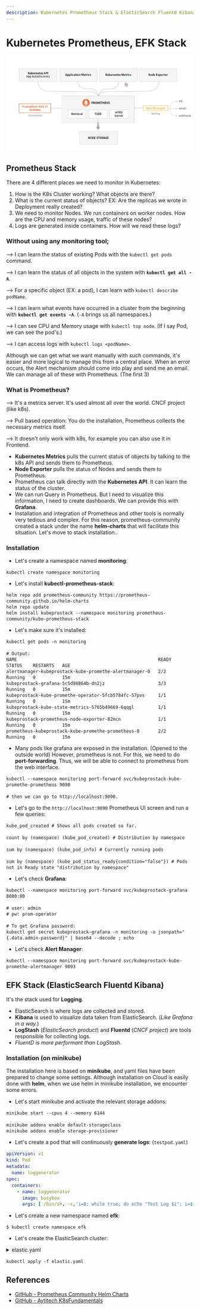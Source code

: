 ```yaml
---
description: Kubernetes Prometheus Stack & ElasticSearch Fluentd Kibana Stack
---
```


# Kubernetes Prometheus, EFK Stack

![](<../images/kubernetes_prometheus.png>)

## Prometheus Stack

There are 4 different places we need to monitor in Kubernetes:

1. How is the K8s Cluster working? What objects are there?
2. What is the current status of objects? EX: Are the replicas we wrote in Deployment really created?
3. We need to monitor Nodes. We run containers on worker nodes. How are the CPU and memory usage, traffic of these
   nodes?
4. Logs are generated inside containers. How will we read these logs?

### Without using any monitoring tool;

–> I can learn the status of existing Pods with the `kubectl get pods` command.

–> I can learn the status of all objects in the system with **`kubectl get all -A`**.

–> For a specific object (EX: a pod), I can learn with `kubectl describe podName`.

–> I can learn what events have occurred in a cluster from the beginning with **`kubectl get events -A`**. (`-A` brings
us all namespaces.)

–> I can see CPU and Memory usage with `kubectl top node`. (If I say Pod, we can see the pod's.)

–> I can access logs with `kubectl logs <podName>`.

Although we can get what we want manually with such commands, it's easier and more logical to manage this from a central
place. When an error occurs, the Alert mechanism should come into play and send me an email. We can manage all of these
with Prometheus. (The first 3)

### What is Prometheus?

–> It's a metrics server. It's used almost all over the world. CNCF project (like k8s).

–> Pull based operation: You do the installation, Prometheus collects the necessary metrics itself.

–> It doesn't only work with k8s, for example you can also use it in Frontend.

* **Kubernetes Metrics** pulls the current status of objects by talking to the k8s API and sends them to Prometheus.
* **Node Exporter** pulls the status of Nodes and sends them to Prometheus.
* Prometheus can talk directly with the **Kubernetes API**. It can learn the status of the cluster.
* We can run Query in Prometheus. But I need to visualize this information, I need to create dashboards. We can provide
  this with **Grafana**.
* Installation and integration of Prometheus and other tools is normally very tedious and complex. For this reason,
  prometheus-community created a stack under the name **helm-charts** that will facilitate this situation. Let's move to
  stack installation..

### Installation

* Let's create a namespace named **monitoring**:

```shell
kubectl create namespace monitoring
```

* Let's install **kubectl-prometheus-stack**:

```shell
helm repo add prometheus-community https://prometheus-community.github.io/helm-charts
helm repo update
helm install kubeprostack --namespace monitoring prometheus-community/kube-prometheus-stack
```

* Let's make sure it's installed:

```shell
kubectl get pods -n monitoring

# Output:
NAME                                                     READY   STATUS    RESTARTS   AGE
alertmanager-kubeprostack-kube-promethe-alertmanager-0   2/2     Running   0          15m
kubeprostack-grafana-5c5d98864b-dn2jz                    3/3     Running   0          15m
kubeprostack-kube-promethe-operator-5fcb5784fc-57pvs     1/1     Running   0          15m
kubeprostack-kube-state-metrics-5765b49669-6qqgl         1/1     Running   0          15m
kubeprostack-prometheus-node-exporter-82mcn              1/1     Running   0          15m
prometheus-kubeprostack-kube-promethe-prometheus-0       2/2     Running   0          15m
```

* Many pods like grafana are exposed in the installation. (Opened to the outside world) However, prometheus is not. For
  this, we need to do **port-forwarding**. Thus, we will be able to connect to prometheus from the web interface.

```shell
kubectl --namespace monitoring port-forward svc/kubeprostack-kube-promethe-prometheus 9090

# then we can go to http://localhost:9090.
```

* Let's go to the `http://localhost:9090` Prometheus UI screen and run a few queries:

```shell
kube_pod_created # Shows all pods created so far.

count by (namespace) (kube_pod_created) # Distribution by namespace 

sum by (namespace) (kube_pod_info) # Currently running pods

sum by (namespace) (kube_pod_status_ready{condition="false"}) # Pods not in Ready state "distribution by namespace"
```

* Let's check **Grafana**:

```shell
kubectl --namespace monitoring port-forward svc/kubeprostack-grafana 8080:80

# user: admin
# pw: prom-operator

# To get Grafana password:
kubectl get secret kubeprostack-grafana -n monitoring -o jsonpath="{.data.admin-password}" | base64 --decode ; echo
```

* Let's check **Alert Manager**:

```shell
kubectl --namespace monitoring port-forward svc/kubeprostack-kube-promethe-alertmanager 9093
```

## EFK Stack (ElasticSearch Fluentd Kibana)

It's the stack used for **Logging**.

* ElasticSearch is where logs are collected and stored.
* **Kibana** is used to visualize data taken from ElasticSearch. (_Like Grafana in a way._)
* **LogStash** (_ElasticSearch product_) and **Fluentd** (_CNCF project_) are tools responsible for collecting logs.
* _FluentD is more performant than LogStash._

### Installation (on minikube)

The installation here is based on **minikube**, and yaml files have been prepared to change some settings. Although
installation on Cloud is easily done with **helm**, when we use helm in minikube installation, we encounter some errors.

* Let's start minikube and activate the relevant storage addons:

```shell
minikube start --cpus 4 --memory 6144

minikube addons enable default-storageclass
minikube addons enable storage-provisioner
```

* Let's create a pod that will continuously **generate logs**: (`testpod.yaml`)

```yaml
apiVersion: v1
kind: Pod
metadata:
  name: loggenerator
spec:
  containers:
    - name: loggenerator
      image: busybox
      args: [ /bin/sh, -c,'i=0; while true; do echo "Test Log $i"; i=$((i+1)); sleep 1; done' ]
```

* Let's create a new namespace named **efk**:

```shell
$ kubectl create namespace efk
```

* Let's create the ElasticSearch cluster:

<details>
<summary>elastic.yaml</summary>

```yaml
kind: Service
apiVersion: v1
metadata:
  name: elasticsearch
  namespace: efk
  labels:
    app: elasticsearch
spec:
  selector:
    app: elasticsearch
  clusterIP: None
  ports:
    - port: 9200
      name: rest
    - port: 9300
      name: inter-node
---
apiVersion: apps/v1
kind: StatefulSet
metadata:
  name: es-cluster
  namespace: efk
spec:
  serviceName: elasticsearch
  replicas: 3
  selector:
    matchLabels:
      app: elasticsearch
  template:
    metadata:
      labels:
        app: elasticsearch
    spec:
      containers:
        - name: elasticsearch
          image: docker.elastic.co/elasticsearch/elasticsearch:7.16.0
          resources:
            limits:
              cpu: 1000m
            requests:
              cpu: 100m
          ports:
            - containerPort: 9200
              name: rest
              protocol: TCP
            - containerPort: 9300
              name: inter-node
              protocol: TCP
          volumeMounts:
            - name: data
              mountPath: /usr/share/elasticsearch/data
          env:
            - name: cluster.name
              value: k8s-logs
            - name: node.name
              valueFrom:
                fieldRef:
                  fieldPath: metadata.name
            - name: discovery.seed_hosts
              value: "es-cluster-0.elasticsearch,es-cluster-1.elasticsearch,es-cluster-2.elasticsearch"
            - name: cluster.initial_master_nodes
              value: "es-cluster-0,es-cluster-1,es-cluster-2"
            - name: ES_JAVA_OPTS
              value: "-Xms512m -Xmx512m"
      initContainers:
        - name: fix-permissions
          image: busybox
          command: [ "sh", "-c", "chown -R 1000:1000 /usr/share/elasticsearch/data" ]
          securityContext:
            privileged: true
          volumeMounts:
            - name: data
              mountPath: /usr/share/elasticsearch/data
        - name: increase-vm-max-map
          image: busybox
          command: [ "sysctl", "-w", "vm.max_map_count=262144" ]
          securityContext:
            privileged: true
        - name: increase-fd-ulimit
          image: busybox
          command: [ "sh", "-c", "ulimit -n 65536" ]
          securityContext:
            privileged: true
  volumeClaimTemplates:
    - metadata:
        name: data
        labels:
          app: elasticsearch
      spec:
        accessModes: [ "ReadWriteOnce" ]
        storageClassName: standard
        resources:
          requests:
            storage: 1Gi
```

</details>

```shell
kubectl apply -f elastic.yaml
```

## References

- [GitHub - Prometheus Community Helm Charts](https://github.com/prometheus-community/helm-charts/tree/main/charts/kube-prometheus-stack)
- [GitHub - Aytitech K8sFundamentals](https://github.com/aytitech/k8sfundamentals/tree/main/monitoring)